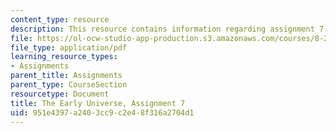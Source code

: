 ```yaml
---
content_type: resource
description: This resource contains information regarding assignment 7.
file: https://ol-ocw-studio-app-production.s3.amazonaws.com/courses/8-286-the-early-universe-fall-2013/951e4397a2403cc9c2e48f316a2704d1_MIT8_286F13_ps7.pdf
file_type: application/pdf
learning_resource_types:
- Assignments
parent_title: Assignments
parent_type: CourseSection
resourcetype: Document
title: The Early Universe, Assignment 7
uid: 951e4397-a240-3cc9-c2e4-8f316a2704d1
---
```

